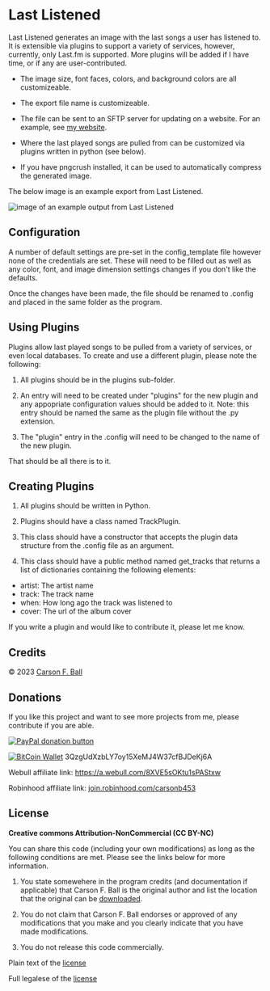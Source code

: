 Last Listened
===============

Last Listened generates an image with the last songs a user has listened to.  It is extensible via
plugins to support a variety of services, however, currently, only Last.fm is supported.  More
plugins will be added if I have time, or if any are user-contributed.

* The image size, font faces, colors, and background colors are all customizeable.

* The export file name is customizeable.

* The file can be sent to an SFTP server for updating on a website.  For an example, see
[my website](https://carson.ballweb.org/interests).

* Where the last played songs are pulled from can be customized via plugins written in python (see
below).

* If you have pngcrush installed, it can be used to automatically compress the generated image.

The below image is an example export from Last Listened.

![image of an example output from Last Listened](https://carson.ballweb.org/images/last_listened.png)

Configuration
-------------
A number of default settings are pre-set in the config_template file however none of the credentials
are set.  These will need to be filled out as well as any color, font, and image dimension settings
changes if you don't like the defaults.

Once the changes have been made, the file should be renamed to .config and placed in the same folder
as the program.

Using Plugins
--------------
Plugins allow last played songs to be pulled from a variety of services, or even local databases.
To create and use a different plugin, please note the following:

1. All plugins should be in the plugins sub-folder.

2. An entry will need to be created under "plugins" for the new plugin and any appopriate
configuration values should be added to it.  Note: this entry should be named the same as the plugin
file without the .py extension.

3. The "plugin" entry in the .config will need to be changed to the name of the new plugin.

That should be all there is to it.

Creating Plugins
----------------
1. All plugins should be written in Python.

2. Plugins should have a class named TrackPlugin.

3. This class should have a constructor that accepts the plugin data structure from the .config
file as an argument.

4. This class should have a public method named get_tracks that returns a list of dictionaries
containing the following elements:

* artist: The artist name
* track: The track name
* when: How long ago the track was listened to
* cover: The url of the album cover

If you write a plugin and would like to contribute it, please let me know.

Credits
-------
© 2023 [Carson F. Ball](<mailto://carson@ballweb.org>)

Donations
---------
If you like this project and want to see more projects from me, please contribute if you are able.

[![PayPal donation button](https://img.shields.io/badge/PayPal-00457C?style=for-the-badge&logo=paypal&logoColor=white)](https://www.paypal.com/cgi-bin/webscr?cmd=_s-xclick&hosted_button_id=CT5XNBHGD5TEN)

[![BitCoin Wallet](https://img.shields.io/badge/Bitcoin-000000?style=for-the-badge&logo=bitcoin&logoColor=white)](https://img.shields.io/badge/Bitcoin-000000?style=for-the-badge&logo=bitcoin&logoColor=white) 3QzgUdXzbLY7oy15XeMJ4W37cfBJDeKj6A

Webull affiliate link: https://a.webull.com/8XVE5sOKtu1sPAStxw

Robinhood affiliate link: [join.robinhood.com/carsonb453](join.robinhood.com/carsonb453)

License
-------
**Creative commons Attribution-NonCommercial (CC BY-NC)**

You can share this code (including your own modifications) as long as the following conditions are
met.  Please see the links below for more information.

1. You state somewehere in the program credits (and documentation if applicable) that Carson F. Ball
is the original author and list the location that the original can be [downloaded](https://github.com/carsonfb/last_listened).

2. You do not claim that Carson F. Ball endorses or approved of any modifications that you make and
you clearly indicate that you have made modifications.

3. You do not release this code commercially.

Plain text of the [license](https://creativecommons.org/licenses/by-nc/4.0/)

Full legalese of the [license](https://creativecommons.org/licenses/by-nc/4.0/legalcode)
